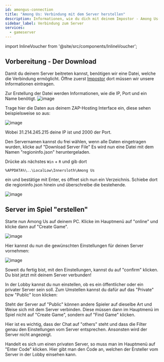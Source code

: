 ```yaml
---
id: amongus-connection
title: "Among Us: Verbindung mit dem Server herstellen"
description: Informationen, wie du dich mit deinem Impostor - Among Us-Server verbinden kannst - ZAP-Hosting.com Dokumentation
sidebar_label: Verbindung zum Server
services:
  - gameserver
---
```


import InlineVoucher from '@site/src/components/InlineVoucher';

<InlineVoucher />

## Vorbereitung - Der Download

Damit du deinem Server beitreten kannst, benötigen wir eine Datei, welche die Verbindung ermöglicht.
Öffne zuerst [Impostor](https://impostor.github.io/Impostor/) dort müssen wir unsere Informationen eintragen.

Zur Erstellung der Datei werden Informationen, wie die IP, Port und ein Name benötigt.
![image](https://user-images.githubusercontent.com/26007280/189938393-75e58963-cba4-47dc-93af-6ed1b49be876.png)

Trage hier die Daten aus deinem ZAP-Hosting Interface ein, diese sehen beispielsweise so aus:

![image](https://user-images.githubusercontent.com/26007280/189938425-0e5f2c8e-4344-4738-80a6-c6d8e60bcf5c.png)

Wobei 31.214.245.215 deine IP ist und 2000 der Port.

Den Servernamen kannst du frei wählen, wenn alle Daten eingetragen wurden, klicke auf "Download Server File"
Es wird nun eine Datei mit dem Namen "regioninfo.json" heruntergeladen.

Drücke als nächstes `Win` + `R` und gib dort 

```
%APPDATA%\..\LocalLow\Innersloth\Among Us
```

ein und bestätige mit Enter, es öffnet sich nun ein Verzeichnis. Schiebe dort die regioninfo.json hinein und überschreibe die bestehende.

![image](https://user-images.githubusercontent.com/26007280/189938494-17ff69e4-3c86-408f-9e3d-bc13f0342584.png)

## Server im Spiel "erstellen"

Starte nun Among Us auf deinem PC.
Klicke im Hauptmenü auf "online" und klicke dann auf "Create Game".

![image](https://user-images.githubusercontent.com/26007280/189938522-e8778369-c863-4511-9d63-3966ddfc855d.png)

Hier kannst du nun die gewünschten Einstellungen für deinen Server vornehmen:

![image](https://user-images.githubusercontent.com/26007280/189938542-0712b682-e58f-4955-b185-69e5e12b5613.png)

Soweit du fertig bist, mit den Einstellungen, kannst du auf "confirm" klicken.
Du bist jetzt mit deinem Server verbunden!

In der Lobby kannst du nun einstellen, ob es ein öffentlicher oder ein privater Server sein soll. Zum Umstellen kannst du dafür auf das "Private" bzw "Public" Icon klicken:

Steht der Server auf "Public" können andere Spieler auf dieselbe Art und Weise sich mit dem Server verbinden. Diese müssen dann im Hauptmenü im Spiel nicht auf "Create Game", sondern auf "Find Game" klicken.

Hier ist es wichtig, dass der Chat auf "others" steht und dass die Filter genau den Einstellungen vom Server entsprechen. Ansonsten wird der Server nicht angezeigt.

Handelt es sich um einen privaten Server, so muss man im Hauptmenü auf "Enter Code" klicken. Hier gibt man den Code an, welchen der Ersteller vom Server in der Lobby einsehen kann.